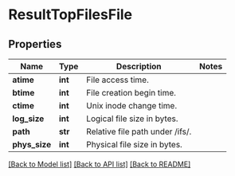 # ResultTopFilesFile

## Properties
Name | Type | Description | Notes
------------ | ------------- | ------------- | -------------
**atime** | **int** | File access time. | 
**btime** | **int** | File creation begin time. | 
**ctime** | **int** | Unix inode change time. | 
**log_size** | **int** | Logical file size in bytes. | 
**path** | **str** | Relative file path under /ifs/. | 
**phys_size** | **int** | Physical file size in bytes. | 

[[Back to Model list]](../README.md#documentation-for-models) [[Back to API list]](../README.md#documentation-for-api-endpoints) [[Back to README]](../README.md)


